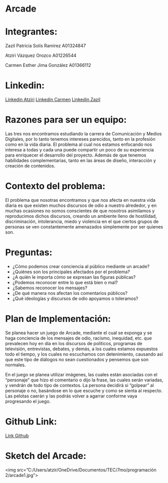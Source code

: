 # Arcade
<!DOCTYPE html>
<html>
<head>

</head>

<body>

<h1> Integrantes: </h1>
<p> Zazil Patricia Solís Ramírez A01324847 </p>
<p> Atziri Vázquez Orozco A01226544 </p>
<p> Carmen Esther Jima González A01366112 </p>

<h1>Linkedin:</h1>
<a href=”https://www.linkedin.com/in/atziri-v%C3%A1zquez-orozco-4793a0192/”>Linkedin Atziri</a>
<a href=”https://www.linkedin.com/in/carmen-jima-846715132/”>Linkedin Carmen</a>
<a href=”https://www.linkedin.com/in/zazil-sol%C3%ADs-0203a1192/”>Linkedin Zazil</a>

<h1>Razones para ser un equipo: </h1>
<p>Las tres nos encontramos estudiando la carrera de Comunicación y Medios Digitales, por lo tanto tenemos intereses parecidos, tanto en la profesión como en la vida diaria. El problema al cual nos estamos enfocando nos interesa a todas y cada una puede compartir un poco de su experiencia para enriquecer el desarrollo del proyecto. Además de que tenemos habilidades complementarias, tanto en las áreas de diseño, interacción y creación de contenidos. </p>

<h1>Contexto del problema: </h1>
<p>El problema que nosotras encontramos y que nos afecta en nuestra vida diaria es que existen muchos discursos de odio a nuestro alrededor, y en muchas ocasiones no somos conscientes de que nosotros asimilamos y reproducimos dichos discursos, creando un ambiente lleno de hostilidad, discriminación, intolerancia, miedo y violencia en el que ciertos grupos de personas se ven constantemente amenazados simplemente por ser quienes son.</p>

<h1>Preguntas: </h1>
<ul>
<li>¿Cómo podemos crear conciencia al público mediante un arcade?</li>
<li>¿Quiénes son los principales afectados por el problema?</li>
<li>¿A quién le importa cómo se expresan las figuras públicas?</li>
<li>¿Podemos reconocer entre lo que está bien o mal?</li>
<li>¿Sabemos reconocer los mensajes?</li>
<li>¿De qué manera nos afectan los comentarios públicos?</li>
<li>¿Qué ideologías y discursos de odio apoyamos o toleramos?</li>

</ul>



<h1>Plan de Implementación: </h1>
<p>Se planea hacer un juego de Arcade, mediante el cual se exponga y se haga conciencia de los mensajes de odio, racismo, inequidad, etc. que prevalecen hoy en día en los discursos de políticos, programas de televisión, entrevistas, debates, y demás, a los cuales estamos expuestos todo el tiempo, y los cuales no escuchamos con detenimiento, causando así que este tipo de diálogos no sean cuestionados y pensemos que son normales. </p>

<p>En el juego se planea utilizar imágenes, las cuales están asociadas con el “personaje” que hizo el comentario o dijo la frase, las cuales serán variadas, y vendrán de todo tipo de contextos. La persona decidirá si “golpear” al personaje o no, basándose en lo que escuche y como se sienta al respecto. Las pelotas caerán y las podrás volver a agarrar conforme vaya progresando el juego.</p>

<h1>Github Link:</h1>
<a href=”https://github.com/Carmen1997/arcade”> Link Github </a>

<h1>Sketch del Arcade:</h1>


<img src=”C:/Users/atzir/OneDrive/Documentos/TEC/7mo/programación 2/arcade1.jpg”>



</body>

</html>


